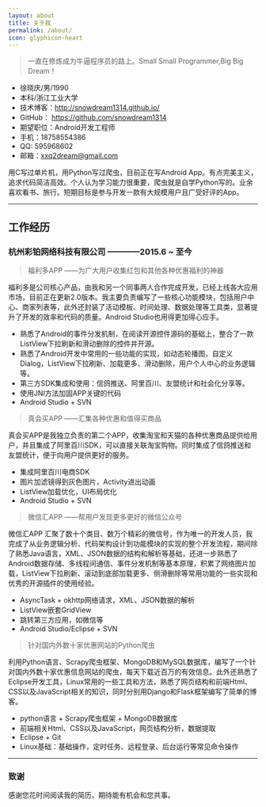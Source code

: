 ```yaml
---
layout: about
title: 关于我
permalink: /about/
icon: glyphicon-heart
---
```


> 一直在修炼成为牛逼程序员的路上。Small Small Programmer,Big Big Dream！ 

 - 徐晓庆/男/1990 
 - 本科/浙江工业大学 
 - 技术博客：http://snowdream1314.github.io/
 - GitHub：  https://github.com/snowdream1314
 - 期望职位：Android开发工程师  
 - 手机：18758554386
 - QQ: 595968602
 - 邮箱：xxq2dream@gmail.com

用C写过单片机，用Python写过爬虫，目前正在写Android App。有点完美主义，追求代码简洁高效。个人认为学习能力很重要，爬虫就是自学Python写的。业余喜欢看书、旅行。短期目标是参与开发一款有大规模用户且广受好评的App。

---

## 工作经历

### 杭州彩铂网络科技有限公司 ————2015.6 ~ 至今

> 福利多APP ——为广大用户收集红包和其他各种优惠福利的神器

福利多是公司核心产品，由我和另一个同事两人合作完成开发，已经上线各大应用市场，目前正在更新2.0版本。我主要负责编写了一些核心功能模块，包括用户中心、商家列表等，此外还封装了活动模板、时间处理、数据处理等工具类，显著提升了开发的效率和代码的质量。Android Studio也用得更加得心应手。

 * 熟悉了Android的事件分发机制，在阅读开源控件源码的基础上，整合了一款ListView下拉刷新和滑动删除的控件并开源。
 * 熟悉了Android开发中常用的一些功能的实现，如动态轮播图，自定义Dialog，ListView下拉刷新、加载更多、滑动删除，用户个人中心的业务逻辑等。
 * 第三方SDK集成和使用：信鸽推送、阿里百川、友盟统计和社会化分享等。
 * 使用JNI方法加固APP关键的代码
 * Android Studio + SVN
 
> 真会买APP ——汇集各种优惠和值得买商品

真会买APP是我独立负责的第二个APP，收集淘宝和天猫的各种优惠商品提供给用户，并且集成了阿里百川SDK，可以直接关联淘宝购物。同时集成了信鸽推送和友盟统计，便于向用户提供更好的服务。

* 集成阿里百川电商SDK
* 图片加滤镜得到灰色图片，Activity进出动画
* ListView加载优化，UI布局优化
* Android Studio + SVN
 
> 微信汇APP ——帮用户发现更多更好的微信公众号

微信汇APP 汇聚了数十个类目、数万个精彩的微信号，作为唯一的开发人员，我完成了从业务逻辑分析、代码架构设计到功能模块的实现的整个开发流程，期间除了熟悉Java语言，XML、JSON数据的结构和解析等基础，还进一步熟悉了Android数据存储、多线程间通信、事件分发机制等基本原理，积累了网络图片加载，ListView下拉刷新、滚动到底部加载更多、侧滑删除等常用功能的一些实现和优秀的开源插件的使用经验。

* AsyncTask + okhttp网络请求，XML、JSON数据的解析
* ListView嵌套GridView
* 跳转第三方应用，如微信等
* Android Studio/Eclipse + SVN

> 针对国内外数十家优惠网站的Python爬虫

利用Python语言、Scrapy爬虫框架、MongoDB和MySQL数据库，编写了一个针对国内外数十家优惠信息网站的爬虫，每天下载近百万的有效信息。此外还熟悉了Eclipse开发工具，Linux常用的一些工具和方法，熟悉了网页结构和前端Html、CSS以及JavaScript相关的知识，同时分别用Django和Flask框架编写了简单的博客。

* python语言 + Scrapy爬虫框架 + MongoDB数据库
* 前端相关Html、CSS以及JavaScript，网页结构分析，数据提取
* Eclipse + Git
* Linux基础：基础操作，定时任务、远程登录、后台运行等常见命令操作

---

### 致谢

感谢您花时间阅读我的简历，期待能有机会和您共事。

